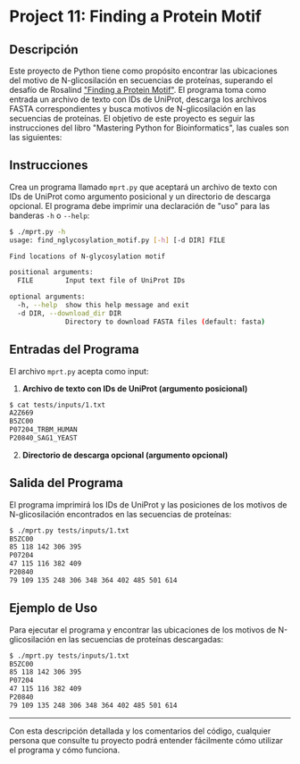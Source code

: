 # Project 11: Finding a Protein Motif

## Descripción

Este proyecto de Python tiene como propósito encontrar las ubicaciones del motivo de N-glicosilación en secuencias de proteínas, superando el desafío de Rosalind ["Finding a Protein Motif"](https://rosalind.info/problems/mprt/). El programa toma como entrada un archivo de texto con IDs de UniProt, descarga los archivos FASTA correspondientes y busca motivos de N-glicosilación en las secuencias de proteínas. El objetivo de este proyecto es seguir las instrucciones del libro "Mastering Python for Bioinformatics", las cuales son las siguientes:

## Instrucciones

Crea un programa llamado `mprt.py` que aceptará un archivo de texto con IDs de UniProt como argumento posicional y un directorio de descarga opcional. El programa debe imprimir una declaración de "uso" para las banderas `-h` o `--help`:

```sh
$ ./mprt.py -h
usage: find_nglycosylation_motif.py [-h] [-d DIR] FILE

Find locations of N-glycosylation motif

positional arguments:
  FILE        Input text file of UniProt IDs

optional arguments:
  -h, --help  show this help message and exit
  -d DIR, --download_dir DIR
              Directory to download FASTA files (default: fasta)
```

## Entradas del Programa

El archivo `mprt.py` acepta como input:

1. **Archivo de texto con IDs de UniProt (argumento posicional)**
```sh
$ cat tests/inputs/1.txt
A2Z669
B5ZC00
P07204_TRBM_HUMAN
P20840_SAG1_YEAST
```
2. **Directorio de descarga opcional (argumento opcional)**


## Salida del Programa

El programa imprimirá los IDs de UniProt y las posiciones de los motivos de N-glicosilación encontrados en las secuencias de proteínas:

```sh
$ ./mprt.py tests/inputs/1.txt
B5ZC00
85 118 142 306 395
P07204
47 115 116 382 409
P20840
79 109 135 248 306 348 364 402 485 501 614
```

## Ejemplo de Uso

Para ejecutar el programa y encontrar las ubicaciones de los motivos de N-glicosilación en las secuencias de proteínas descargadas:

```sh
$ ./mprt.py tests/inputs/1.txt
B5ZC00
85 118 142 306 395
P07204
47 115 116 382 409
P20840
79 109 135 248 306 348 364 402 485 501 614
```

---

Con esta descripción detallada y los comentarios del código, cualquier persona que consulte tu proyecto podrá entender fácilmente cómo utilizar el programa y cómo funciona.
